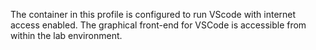 The container in this profile is configured to run VScode with internet access enabled. The graphical front-end for VSCode is accessible from within the lab environment.
